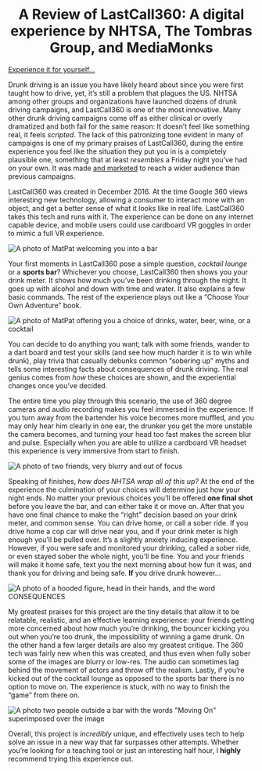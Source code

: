 <center><h1> A Review of LastCall360: A digital experience by NHTSA, The Tombras Group, and MediaMonks </h1></center>

[Experience it for yourself...](https://www.nhtsa.gov/lastcall/) </h3>

Drunk driving is an issue you have likely heard about since you were first taught how to drive, yet, it’s still a problem that plagues the US. NHTSA among other groups and organizations have launched dozens of drunk driving campaigns, and LastCall360 is one of the most innovative. Many other drunk driving campaigns come off as either clinical or overly dramatized and both fail for the same reason: It doesn’t feel like something real, it feels _scripted_. The lack of this patronizing tone evident in many of campaigns is one of my primary praises of LastCall360, during the entire experience you feel like the situation they put you in is a completely plausible one, something that at least _resembles_ a Friday night you’ve had on your own. It was made [and marketed](https://www.youtube.com/watch?v=WZ4U7Z9XRbY) to reach a wider audience than previous campaigns. 

LastCall360 was created in December 2016. At the time Google 360 views interesting new technology, allowing a consumer to interact more with an object, and get a better sense of what it looks like in real life. LastCall360 takes this tech and runs with it. The experience can be done on any internet capable device, and mobile users could use cardboard VR goggles in order to mimic a full VR experience. 

![A photo of MatPat welcoming you into a bar](https://Rebecca2022.github.io/Rebecca2022/images/Welcome.png)
	
Your first moments in LastCall360 pose a simple question, _cocktail lounge_ or a **sports bar**? Whichever you choose, LastCall360 then shows you your drink meter. It shows how much you’ve been drinking through the night. It goes up with alcohol and down with time and water. It also explains a few basic commands. The rest of the experience plays out like a “Choose Your Own Adventure” book. 

![A photo of MatPat offering you a choice of drinks, water, beer, wine, or a cocktail](https://Rebecca2022.github.io/Rebecca2022/images/PickaDrink.png)

You can decide to do anything you want; talk with some friends, wander to a dart board and test your skills (and see how much harder it is to win while drunk), play trivia that casually debunks common “sobering up” myths and tells some interesting facts about consequences of drunk driving. The real genius comes from _how_ these choices are shown, and the experiential changes once you’ve decided. 

The entire time you play through this scenario, the use of 360 degree cameras and audio recording makes you feel immersed in the experience. If you turn away from the bartender his voice becomes more muffled, and you may only hear him clearly in one ear, the drunker you get the more unstable the camera becomes, and turning your head too fast makes the screen blur and pulse. Especially when you are able to utilize a cardboard VR headset this experience is very immersive from start to finish.

![A photo of two friends, very blurry and out of focus](https://Rebecca2022.github.io/Rebecca2022/images/Drunk.png)

Speaking of finishes, _how does NHTSA wrap all of this up?_  At the end of the experience the culmination of your choices will determine just how your night ends. No matter your previous choices you’ll be offered **one final shot** before you leave the bar, and can either take it or move on. After that you have one final chance to make the “right” decision based on your drink meter, and common sense. You can drive home, or call a sober ride. If you drive home a cop car will drive near you, and if your drink meter is high enough you’ll be pulled over. It’s a slightly anxiety inducing experience. However, if you were safe and monitored your drinking, called a sober ride, or even stayed sober the whole night, you’ll be fine. You and your friends will make it home safe, text you the next morning about how fun it was, and thank you for driving and being safe. **If** you drive drunk however...

![A photo of a hooded figure, head in their hands, and the word CONSEQUENCES](https://Rebecca2022.github.io/Rebecca2022/images/Consequences.png)

My greatest praises for this project are the tiny details that allow it to be relatable, realistic, and an effective learning experience: your friends getting more concerned about how much you’re drinking, the bouncer kicking you out when you’re too drunk, the impossibility of winning a game drunk. On the other hand a few larger details are also my greatest critique. The 360 tech was fairly new when this was created, and thus even when fully sober some of the images are blurry or low-res. The audio can sometimes lag behind the movement of actors and throw off the realism. Lastly, if you’re kicked out of the cocktail lounge as opposed to the sports bar there is no option to move on. The experience is stuck, with no way to finish the “game” from there on. 

![A photo two people outside a bar with the words "Moving On" superimposed over the image](https://Rebecca2022.github.io/Rebecca2022/images/Glitch.png)
	
Overall, this project is _incredibly_ unique, and effectively uses tech to help solve an issue in a new way that far surpasses other attempts. Whether you’re looking for a teaching tool or just an interesting half hour, I **highly** recommend trying this experience out. 
